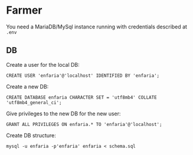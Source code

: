 # Farmer
You need a MariaDB/MySql instance running with credentials described at `.env`


## DB

Create a user for the local DB:

`CREATE USER 'enfaria'@'localhost' IDENTIFIED BY 'enfaria';`

Create a new DB:

`CREATE DATABASE enfaria CHARACTER SET = 'utf8mb4' COLLATE 'utf8mb4_general_ci';`

Give privileges to the new DB for the new user:

`GRANT ALL PRIVILEGES ON enfaria.* TO 'enfaria'@'localhost';`

Create DB structure:

`mysql -u enfaria -p'enfaria' enfaria < schema.sql`
